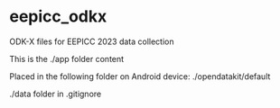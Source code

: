 # eepicc_odkx
ODK-X files for EEPICC 2023 data collection

This is the ./app folder content

Placed in the following folder on Android device:
./opendatakit/default

./data folder in .gitignore
